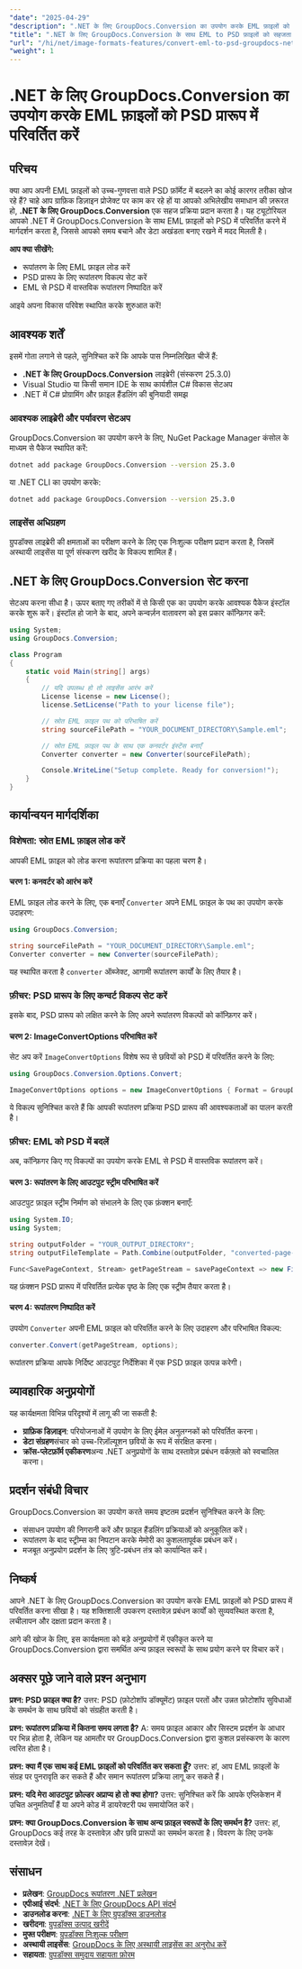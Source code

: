 ```yaml
---
"date": "2025-04-29"
"description": ".NET के लिए GroupDocs.Conversion का उपयोग करके EML फ़ाइलों को PSD प्रारूप में कनवर्ट करना सीखें। यह ट्यूटोरियल चरण-दर-चरण मार्गदर्शन और व्यावहारिक कोड उदाहरण प्रदान करता है।"
"title": ".NET के लिए GroupDocs.Conversion के साथ EML to PSD फ़ाइलों को सहजता से परिवर्तित करें"
"url": "/hi/net/image-formats-features/convert-eml-to-psd-groupdocs-net/"
"weight": 1
---
```


# .NET के लिए GroupDocs.Conversion का उपयोग करके EML फ़ाइलों को PSD प्रारूप में परिवर्तित करें

## परिचय

क्या आप अपनी EML फ़ाइलों को उच्च-गुणवत्ता वाले PSD फ़ॉर्मेट में बदलने का कोई कारगर तरीका खोज रहे हैं? चाहे आप ग्राफ़िक डिज़ाइन प्रोजेक्ट पर काम कर रहे हों या आपको अभिलेखीय समाधान की ज़रूरत हो, **.NET के लिए GroupDocs.Conversion** एक सहज प्रक्रिया प्रदान करता है। यह ट्यूटोरियल आपको .NET में GroupDocs.Conversion के साथ EML फ़ाइलों को PSD में परिवर्तित करने में मार्गदर्शन करता है, जिससे आपको समय बचाने और डेटा अखंडता बनाए रखने में मदद मिलती है।

**आप क्या सीखेंगे:**
- रूपांतरण के लिए EML फ़ाइल लोड करें
- PSD प्रारूप के लिए रूपांतरण विकल्प सेट करें
- EML से PSD में वास्तविक रूपांतरण निष्पादित करें

आइये अपना विकास परिवेश स्थापित करके शुरुआत करें!

## आवश्यक शर्तें

इसमें गोता लगाने से पहले, सुनिश्चित करें कि आपके पास निम्नलिखित चीजें हैं:
- **.NET के लिए GroupDocs.Conversion** लाइब्रेरी (संस्करण 25.3.0)
- Visual Studio या किसी समान IDE के साथ कार्यशील C# विकास सेटअप
- .NET में C# प्रोग्रामिंग और फ़ाइल हैंडलिंग की बुनियादी समझ

### आवश्यक लाइब्रेरी और पर्यावरण सेटअप

GroupDocs.Conversion का उपयोग करने के लिए, NuGet Package Manager कंसोल के माध्यम से पैकेज स्थापित करें:

```bash
dotnet add package GroupDocs.Conversion --version 25.3.0
```

या .NET CLI का उपयोग करके:

```bash
dotnet add package GroupDocs.Conversion --version 25.3.0
```

### लाइसेंस अधिग्रहण

ग्रुपडॉक्स लाइब्रेरी की क्षमताओं का परीक्षण करने के लिए एक निःशुल्क परीक्षण प्रदान करता है, जिसमें अस्थायी लाइसेंस या पूर्ण संस्करण खरीद के विकल्प शामिल हैं।

## .NET के लिए GroupDocs.Conversion सेट करना

सेटअप करना सीधा है। ऊपर बताए गए तरीकों में से किसी एक का उपयोग करके आवश्यक पैकेज इंस्टॉल करके शुरू करें। इंस्टॉल हो जाने के बाद, अपने कन्वर्ज़न वातावरण को इस प्रकार कॉन्फ़िगर करें:

```csharp
using System;
using GroupDocs.Conversion;

class Program
{
    static void Main(string[] args)
    {
        // यदि उपलब्ध हो तो लाइसेंस आरंभ करें
        License license = new License();
        license.SetLicense("Path to your license file");

        // स्रोत EML फ़ाइल पथ को परिभाषित करें
        string sourceFilePath = "YOUR_DOCUMENT_DIRECTORY\Sample.eml";

        // स्रोत EML फ़ाइल पथ के साथ एक कनवर्टर इंस्टेंस बनाएँ
        Converter converter = new Converter(sourceFilePath);

        Console.WriteLine("Setup complete. Ready for conversion!");
    }
}
```

## कार्यान्वयन मार्गदर्शिका

### विशेषता: स्रोत EML फ़ाइल लोड करें

आपकी EML फ़ाइल को लोड करना रूपांतरण प्रक्रिया का पहला चरण है।

#### चरण 1: कनवर्टर को आरंभ करें

EML फ़ाइल लोड करने के लिए, एक बनाएँ `Converter` अपने EML फ़ाइल के पथ का उपयोग करके उदाहरण:

```csharp
using GroupDocs.Conversion;

string sourceFilePath = "YOUR_DOCUMENT_DIRECTORY\Sample.eml";
Converter converter = new Converter(sourceFilePath);
```

यह स्थापित करता है `converter` ऑब्जेक्ट, आगामी रूपांतरण कार्यों के लिए तैयार है।

### फ़ीचर: PSD प्रारूप के लिए कन्वर्ट विकल्प सेट करें

इसके बाद, PSD प्रारूप को लक्षित करने के लिए अपने रूपांतरण विकल्पों को कॉन्फ़िगर करें।

#### चरण 2: ImageConvertOptions परिभाषित करें

सेट अप करें `ImageConvertOptions` विशेष रूप से छवियों को PSD में परिवर्तित करने के लिए:

```csharp
using GroupDocs.Conversion.Options.Convert;

ImageConvertOptions options = new ImageConvertOptions { Format = GroupDocs.Conversion.FileTypes.ImageFileType.Psd };
```

ये विकल्प सुनिश्चित करते हैं कि आपकी रूपांतरण प्रक्रिया PSD प्रारूप की आवश्यकताओं का पालन करती है।

### फ़ीचर: EML को PSD में बदलें

अब, कॉन्फ़िगर किए गए विकल्पों का उपयोग करके EML से PSD में वास्तविक रूपांतरण करें।

#### चरण 3: रूपांतरण के लिए आउटपुट स्ट्रीम परिभाषित करें

आउटपुट फ़ाइल स्ट्रीम निर्माण को संभालने के लिए एक फ़ंक्शन बनाएँ:

```csharp
using System.IO;
using System;

string outputFolder = "YOUR_OUTPUT_DIRECTORY";
string outputFileTemplate = Path.Combine(outputFolder, "converted-page-{0}.psd");

Func<SavePageContext, Stream> getPageStream = savePageContext => new FileStream(string.Format(outputFileTemplate, savePageContext.Page), FileMode.Create);
```

यह फ़ंक्शन PSD प्रारूप में परिवर्तित प्रत्येक पृष्ठ के लिए एक स्ट्रीम तैयार करता है।

#### चरण 4: रूपांतरण निष्पादित करें

उपयोग `Converter` अपनी EML फ़ाइल को परिवर्तित करने के लिए उदाहरण और परिभाषित विकल्प:

```csharp
converter.Convert(getPageStream, options);
```

रूपांतरण प्रक्रिया आपके निर्दिष्ट आउटपुट निर्देशिका में एक PSD फ़ाइल उत्पन्न करेगी।

## व्यावहारिक अनुप्रयोगों

यह कार्यक्षमता विभिन्न परिदृश्यों में लागू की जा सकती है:
- **ग्राफ़िक डिज़ाइन**: परियोजनाओं में उपयोग के लिए ईमेल अनुलग्नकों को परिवर्तित करना।
- **डेटा संग्रहण**संचार को उच्च-रिज़ॉल्यूशन छवियों के रूप में संरक्षित करना।
- **क्रॉस-प्लेटफ़ॉर्म एकीकरण**अन्य .NET अनुप्रयोगों के साथ दस्तावेज़ प्रबंधन वर्कफ़्लो को स्वचालित करना।

## प्रदर्शन संबंधी विचार

GroupDocs.Conversion का उपयोग करते समय इष्टतम प्रदर्शन सुनिश्चित करने के लिए:
- संसाधन उपयोग की निगरानी करें और फ़ाइल हैंडलिंग प्रक्रियाओं को अनुकूलित करें।
- रूपांतरण के बाद स्ट्रीम्स का निपटान करके मेमोरी का कुशलतापूर्वक प्रबंधन करें।
- मजबूत अनुप्रयोग प्रदर्शन के लिए त्रुटि-प्रबंधन तंत्र को कार्यान्वित करें।

## निष्कर्ष

आपने .NET के लिए GroupDocs.Conversion का उपयोग करके EML फ़ाइलों को PSD प्रारूप में परिवर्तित करना सीखा है। यह शक्तिशाली उपकरण दस्तावेज़ प्रबंधन कार्यों को सुव्यवस्थित करता है, लचीलापन और दक्षता प्रदान करता है।

आगे की खोज के लिए, इस कार्यक्षमता को बड़े अनुप्रयोगों में एकीकृत करने या GroupDocs.Conversion द्वारा समर्थित अन्य फ़ाइल स्वरूपों के साथ प्रयोग करने पर विचार करें।

## अक्सर पूछे जाने वाले प्रश्न अनुभाग

**प्रश्न: PSD फ़ाइल क्या है?**
उत्तर: PSD (फ़ोटोशॉप डॉक्यूमेंट) फ़ाइल परतों और उन्नत फ़ोटोशॉप सुविधाओं के समर्थन के साथ छवियों को संग्रहीत करती है।

**प्रश्न: रूपांतरण प्रक्रिया में कितना समय लगता है?**
A: समय फ़ाइल आकार और सिस्टम प्रदर्शन के आधार पर भिन्न होता है, लेकिन यह आमतौर पर GroupDocs.Conversion द्वारा कुशल प्रसंस्करण के कारण त्वरित होता है।

**प्रश्न: क्या मैं एक साथ कई EML फ़ाइलों को परिवर्तित कर सकता हूँ?**
उत्तर: हां, आप EML फ़ाइलों के संग्रह पर पुनरावृति कर सकते हैं और समान रूपांतरण प्रक्रिया लागू कर सकते हैं।

**प्रश्न: यदि मेरा आउटपुट फ़ोल्डर अप्राप्य हो तो क्या होगा?**
उत्तर: सुनिश्चित करें कि आपके एप्लिकेशन में उचित अनुमतियाँ हैं या अपने कोड में डायरेक्टरी पथ समायोजित करें।

**प्रश्न: क्या GroupDocs.Conversion के साथ अन्य फ़ाइल स्वरूपों के लिए समर्थन है?**
उत्तर: हां, GroupDocs कई तरह के दस्तावेज़ और छवि प्रारूपों का समर्थन करता है। विवरण के लिए उनके दस्तावेज़ देखें।

## संसाधन
- **प्रलेखन**: [GroupDocs रूपांतरण .NET प्रलेखन](https://docs.groupdocs.com/conversion/net/)
- **एपीआई संदर्भ**: [.NET के लिए GroupDocs API संदर्भ](https://reference.groupdocs.com/conversion/net/)
- **डाउनलोड करना**: [.NET के लिए ग्रुपडॉक्स डाउनलोड](https://releases.groupdocs.com/conversion/net/)
- **खरीदना**: [ग्रुपडॉक्स उत्पाद खरीदें](https://purchase.groupdocs.com/buy)
- **मुफ्त परीक्षण**: [ग्रुपडॉक्स निःशुल्क परीक्षण](https://releases.groupdocs.com/conversion/net/)
- **अस्थायी लाइसेंस**: [GroupDocs के लिए अस्थायी लाइसेंस का अनुरोध करें](https://purchase.groupdocs.com/temporary-license/)
- **सहायता**: [ग्रुपडॉक्स समुदाय सहायता फ़ोरम](https://forum.groupdocs.com/c/conversion/10)